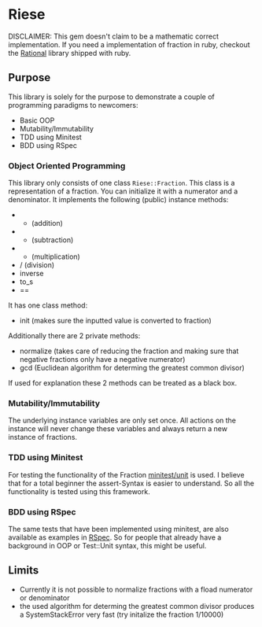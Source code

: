 # Riese

DISCLAIMER: This gem doesn't claim to be a mathematic correct implementation. If you need a implementation of fraction in ruby, checkout the [Rational](http://www.ruby-doc.org/core/Rational.html) library shipped with ruby.

## Purpose

This library is solely for the purpose to demonstrate a couple of programming paradigms to newcomers:

 - Basic OOP
 - Mutability/Immutability
 - TDD using Minitest
 - BDD using RSpec

### Object Oriented Programming

This library only consists of one class `Riese::Fraction`. This class is a representation of a fraction. You can initialize it with a numerator and a denominator. It implements the following (public) instance methods:

 - + (addition)
 - - (subtraction)
 - * (multiplication)
 - / (division)
 - inverse
 - to_s
 - ==

It has one class method:

 - init (makes sure the inputted value is converted to fraction)

Additionally there are 2 private methods:

 - normalize (takes care of reducing the fraction and making sure that negative fractions only have a negative numerator)
 - gcd (Euclidean algorithm for determing the greatest common divisor)

If used for explanation these 2 methods can be treated as a black box.

### Mutability/Immutability

The underlying instance variables are only set once. All actions on the instance will never change these variables and always return a new instance of fractions.

### TDD using Minitest

For testing the functionality of the Fraction [minitest/unit](https://github.com/seattlerb/minitest) is used. I believe that for a total beginner the assert-Syntax is easier to understand. So all the functionality is tested using this framework.

### BDD using RSpec

The same tests that have been implemented using minitest, are also available as examples in [RSpec](http://rspec.info). So for people that already have a background in OOP or Test::Unit syntax, this might be useful.

## Limits

- Currently it is not possible to normalize fractions with a fload numerator or denominator
- the used algorithm for determing the greatest common divisor produces a SystemStackError very fast (try initalize the fraction 1/10000)